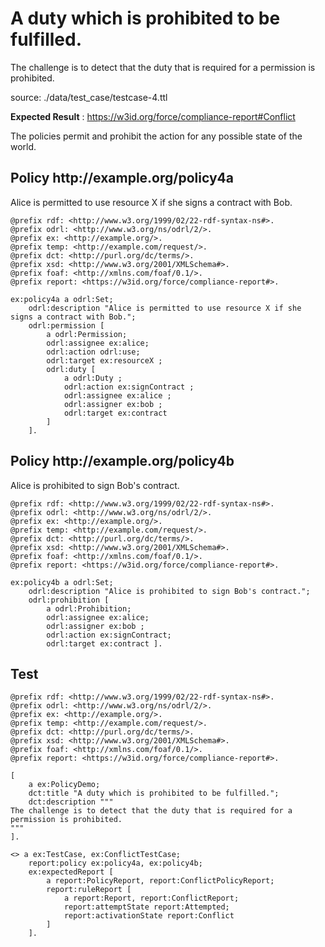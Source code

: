 # A duty which is prohibited to be fulfilled.

 The challenge is to detect that the duty that is required for a permission is prohibited. 

source: ./data/test_case/testcase-4.ttl

**Expected Result** : https://w3id.org/force/compliance-report#Conflict

The policies permit and prohibit the action for any possible state of the world.

<h2>Policy <span>http://example.org/policy4a</span></h2>

Alice is permitted to use resource X if she signs a contract with Bob.

```
@prefix rdf: <http://www.w3.org/1999/02/22-rdf-syntax-ns#>.
@prefix odrl: <http://www.w3.org/ns/odrl/2/>.
@prefix ex: <http://example.org/>.
@prefix temp: <http://example.com/request/>.
@prefix dct: <http://purl.org/dc/terms/>.
@prefix xsd: <http://www.w3.org/2001/XMLSchema#>.
@prefix foaf: <http://xmlns.com/foaf/0.1/>.
@prefix report: <https://w3id.org/force/compliance-report#>.

ex:policy4a a odrl:Set;
    odrl:description "Alice is permitted to use resource X if she signs a contract with Bob.";
    odrl:permission [
        a odrl:Permission;
        odrl:assignee ex:alice;
        odrl:action odrl:use;
        odrl:target ex:resourceX ;
        odrl:duty [
            a odrl:Duty ;
            odrl:action ex:signContract ;
            odrl:assignee ex:alice ; 
            odrl:assigner ex:bob ; 
            odrl:target ex:contract
        ]
    ].
```

<h2>Policy <span>http://example.org/policy4b</span></h2>

Alice is prohibited to sign Bob's contract.

```
@prefix rdf: <http://www.w3.org/1999/02/22-rdf-syntax-ns#>.
@prefix odrl: <http://www.w3.org/ns/odrl/2/>.
@prefix ex: <http://example.org/>.
@prefix temp: <http://example.com/request/>.
@prefix dct: <http://purl.org/dc/terms/>.
@prefix xsd: <http://www.w3.org/2001/XMLSchema#>.
@prefix foaf: <http://xmlns.com/foaf/0.1/>.
@prefix report: <https://w3id.org/force/compliance-report#>.

ex:policy4b a odrl:Set;
    odrl:description "Alice is prohibited to sign Bob's contract.";
    odrl:prohibition [
        a odrl:Prohibition;
        odrl:assignee ex:alice;
        odrl:assigner ex:bob ;
        odrl:action ex:signContract;
        odrl:target ex:contract ].
```

## Test

```
@prefix rdf: <http://www.w3.org/1999/02/22-rdf-syntax-ns#>.
@prefix odrl: <http://www.w3.org/ns/odrl/2/>.
@prefix ex: <http://example.org/>.
@prefix temp: <http://example.com/request/>.
@prefix dct: <http://purl.org/dc/terms/>.
@prefix xsd: <http://www.w3.org/2001/XMLSchema#>.
@prefix foaf: <http://xmlns.com/foaf/0.1/>.
@prefix report: <https://w3id.org/force/compliance-report#>.

[
    a ex:PolicyDemo;
    dct:title "A duty which is prohibited to be fulfilled.";
    dct:description """
The challenge is to detect that the duty that is required for a 
permission is prohibited.
"""
].

<> a ex:TestCase, ex:ConflictTestCase;
    report:policy ex:policy4a, ex:policy4b;
    ex:expectedReport [
        a report:PolicyReport, report:ConflictPolicyReport;
        report:ruleReport [
            a report:Report, report:ConflictReport;
            report:attemptState report:Attempted;
            report:activationState report:Conflict
        ]
    ].

```
